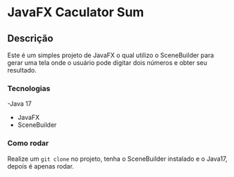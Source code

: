 # JavaFX Caculator Sum

## Descrição

Este é um simples projeto de JavaFX o qual utilizo o SceneBuilder para gerar uma tela onde o usuário pode digitar dois números e obter seu resultado.

### Tecnologias

-Java 17
- JavaFX
- SceneBuilder

### Como rodar

Realize um `git clone` no projeto, tenha o SceneBuilder instalado e o Java17, depois é apenas rodar.
